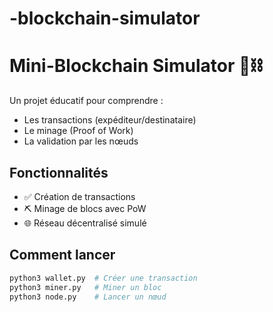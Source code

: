# -blockchain-simulator

# Mini-Blockchain Simulator 🧱⛓️

Un projet éducatif pour comprendre :
- Les transactions (expéditeur/destinataire)
- Le minage (Proof of Work)
- La validation par les nœuds

## Fonctionnalités
- ✅ Création de transactions
- ⛏️ Minage de blocs avec PoW
- 🌐 Réseau décentralisé simulé

## Comment lancer
```bash
python3 wallet.py  # Créer une transaction
python3 miner.py   # Miner un bloc
python3 node.py    # Lancer un nœud
